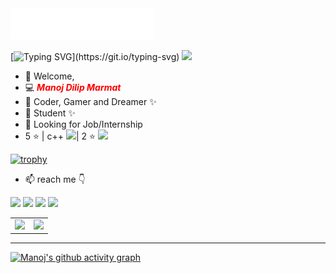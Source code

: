 <img src=images/header.svg alt="Hi there! How are you doing?"/>

[![Typing SVG](https://readme-typing-svg.herokuapp.com?color=%23C90CFF&multiline=true&height=60&lines=Final+Year+Student%2C;____"Self-Learner".)](https://git.io/typing-svg)
![](https://komarev.com/ghpvc/?username=Manoj0Marmat&color=blueviolet&style=plastic)



- 👋 Welcome,
- 💻 <b style="color:red;"><i>Manoj Dilip Marmat</i></b>
- 💞️ Coder, Gamer and Dreamer ✨
- 🌱 Student ✨
- 👀 Looking for Job/Internship
- 5 ⭐ | c++ [![](https://img.shields.io/badge/Manoj_Marmat-%23181717?style=flat&logo=hackerrank&color=blueviolet)](https://www.hackerrank.com/manojmarmat76202)| 2 ⭐ [![](https://img.shields.io/badge/Manoj_Marmat-%23181717?style=flat&logo=codechef&color=blueviolet)](https://www.codechef.com/users/li_o) 

[![trophy](https://github-profile-trophy.vercel.app/?username=Manoj0Marmat&column=4&row=1)](https://github.com/Manoj0Marmat)

- 📫 reach me  👇

[![](https://img.shields.io/badge/Manoj_Marmat-%23181717?style=for-the-badge&logo=linkedin&logoColor=0077b5&color=blueviolet&labelColor=black)](https://www.linkedin.com/in/manoj-marmat-974027190/)
[![](https://img.shields.io/badge/Manoj_Marmat-%23181717?style=for-the-badge&logo=instagram&color=blueviolet&labelColor=black)](https://www.instagram.com/m.a.n.o.j_m.a.r.m.a.t/)
[![](https://img.shields.io/badge/Manoj_Marmat-%23181717?style=for-the-badge&logo=upwork&color=blueviolet&labelColor=black)](https://www.upwork.com/freelancers/~01e61ea9e0fd2c4048)
[![](https://img.shields.io/badge/Manoj_Marmat-%23181717?style=for-the-badge&logo=gmail&color=blueviolet&labelColor=black)](https://www.manojmarmat762000@gmail.com)


<table><tr><td><img src="https://github-readme-stats.vercel.app/api?username=Manoj0Marmat&show_icons=true&theme=outrun" /></td><td><img src="http://github-readme-streak-stats.herokuapp.com?user=Manoj0Marmat&theme=midnight-purple"/></td></tr></table>





<hr>

<!-- [![GitHub Streak](http://github-readme-streak-stats.herokuapp.com?user=Manoj0Marmat&theme=blood-dark)](https://git.io/streak-stats) [![Top Langs](https://github-readme-stats.vercel.app/api/top-langs/?username=Manoj0Marmat&layout=compact&theme=dracula&langs_count=5)](https://github.com/Manoj0Marmat/github-readme-stats) -->



[![Manoj's github activity graph](https://activity-graph.herokuapp.com/graph?username=Manoj0Marmat&theme=rogue)](https://github.com/Manoj0Marmat)





<!--
**Manoj0Marmat/Manoj0Marmat** is a ✨ _special_ ✨ repository because its `README.md` (this file) appears on your GitHub profile.

Here are some ideas to get you started:

- 🔭 I’m currently working on ...
- 🌱 I’m currently learning ...
- 👯 I’m looking to collaborate on ...
- 🤔 I’m looking for help with ...
- 💬 Ask me about ...
- 📫 How to reach me: ...
- 😄 Pronouns: ...
- ⚡ Fun fact: ...
-->
